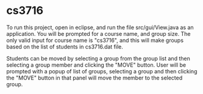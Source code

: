 cs3716
======
To run this project, open in eclipse, and run the file src/gui/View.java as an application. You will be prompted for a course name, and group size. The only valid input for course name is "cs3716", and this will make groups based on the list of students in cs3716.dat file.

Students can be moved by selecting a group from the group list and then selecting a group member and clicking the "MOVE" button. User will be prompted with a popup of list of groups, selecting a group and then clicking the "MOVE" button in that panel will move the member to the selected group.
